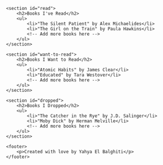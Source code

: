 <html lang="en">
<head>
    <meta charset="UTF-8">
    <meta name="viewport" content="width=device-width, initial-scale=1.0">
    <title>My Book List</title>
    <link rel="stylesheet" href="styles.css">
</head>
    </header>
    
    <section id="read">
        <h2>Books I've Read</h2>
        <ul>
            <li>"The Silent Patient" by Alex Michaelides</li>
            <li>"The Girl on the Train" by Paula Hawkins</li>
            <!-- Add more books here -->
        </ul>
    </section>
    
    <section id="want-to-read">
        <h2>Books I Want to Read</h2>
        <ul>
            <li>"Atomic Habits" by James Clear</li>
            <li>"Educated" by Tara Westover</li>
            <!-- Add more books here -->
        </ul>
    </section>
    
    <section id="dropped">
        <h2>Books I Dropped</h2>
        <ul>
            <li>"The Catcher in the Rye" by J.D. Salinger</li>
            <li>"Moby Dick" by Herman Melville</li>
            <!-- Add more books here -->
        </ul>
    </section>
    
    <footer>
        <p>Created with love by Yahya El Balghiti</p>
    </footer>
</body>
</html>
